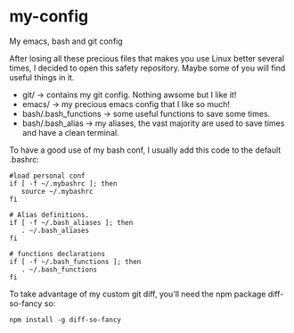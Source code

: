 # my-config
My emacs, bash and git config

After losing all these precious files that makes you use Linux better several times, I decided to open this safety repository. Maybe some of you will find useful things in it.

* git/ -> contains my git config. Nothing awsome but I like it!
* emacs/ -> my precious emacs config that I like so much!
* bash/.bash_functions -> some useful functions to save some times.
* bash/.bash_alias -> my aliases, the vast majority are used to save times and have a clean terminal.

To have a good use of my bash conf, I usually add this code to the default .bashrc:

```
#load personal conf
if [ -f ~/.mybashrc ]; then
   source ~/.mybashrc
fi

# Alias definitions.
if [ -f ~/.bash_aliases ]; then
   . ~/.bash_aliases
fi

# functions declarations
if [ -f ~/.bash_functions ]; then
   . ~/.bash_functions
fi

```

To take advantage of my custom git diff, you'll need the npm package diff-so-fancy so:

`npm install -g diff-so-fancy`
